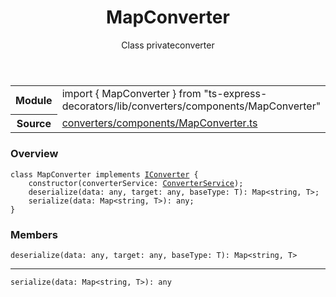 <header class="symbol-info-header">    <h1 id="mapconverter">MapConverter</h1>    <label class="symbol-info-type-label class">Class</label>    <label class="api-type-label private">private</label><label class="api-type-label converter">converter</label>  </header>
<section class="symbol-info">      <table class="is-full-width">        <tbody>        <tr>          <th>Module</th>          <td>            <div class="lang-typescript">                <span class="token keyword">import</span> { MapConverter }                 <span class="token keyword">from</span>                 <span class="token string">"ts-express-decorators/lib/converters/components/MapConverter"</span>                            </div>          </td>        </tr>        <tr>          <th>Source</th>          <td>            <a href="https://romakita.github.io/ts-express-decorators/#//blob/v2.0.14/src/converters/components/MapConverter.ts#L0-L0">                converters/components/MapConverter.ts            </a>        </td>        </tr>                </tbody>      </table>    </section>

### Overview

<pre><code class="typescript-lang"><span class="token keyword">class</span> MapConverter <span class="token keyword">implements</span> <a href="#api/common/converters/iconverter"><span class="token">IConverter</span></a> <span class="token punctuation">{</span>
    <span class="token keyword">constructor</span><span class="token punctuation">(</span>converterService<span class="token punctuation">:</span> <a href="#api/common/converters/converterservice"><span class="token">ConverterService</span></a><span class="token punctuation">)</span><span class="token punctuation">;</span>
    deserialize<T><span class="token punctuation">(</span>data<span class="token punctuation">:</span> <span class="token keyword">any</span><span class="token punctuation">,</span> target<span class="token punctuation">:</span> <span class="token keyword">any</span><span class="token punctuation">,</span> baseType<span class="token punctuation">:</span> T<span class="token punctuation">)</span><span class="token punctuation">:</span> Map<<span class="token keyword">string</span><span class="token punctuation">,</span> T><span class="token punctuation">;</span>
    serialize<T><span class="token punctuation">(</span>data<span class="token punctuation">:</span> Map<<span class="token keyword">string</span><span class="token punctuation">,</span> T><span class="token punctuation">)</span><span class="token punctuation">:</span> <span class="token keyword">any</span><span class="token punctuation">;</span>
<span class="token punctuation">}</span></code></pre>

### Members

<div class="method-overview"><pre><code class="typescript-lang">deserialize<T><span class="token punctuation">(</span>data<span class="token punctuation">:</span> <span class="token keyword">any</span><span class="token punctuation">,</span> target<span class="token punctuation">:</span> <span class="token keyword">any</span><span class="token punctuation">,</span> baseType<span class="token punctuation">:</span> T<span class="token punctuation">)</span><span class="token punctuation">:</span> Map<<span class="token keyword">string</span><span class="token punctuation">,</span> T></code></pre></div>
<hr />
<div class="method-overview"><pre><code class="typescript-lang">serialize<T><span class="token punctuation">(</span>data<span class="token punctuation">:</span> Map<<span class="token keyword">string</span><span class="token punctuation">,</span> T><span class="token punctuation">)</span><span class="token punctuation">:</span> <span class="token keyword">any</span></code></pre></div>
